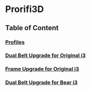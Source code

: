 # Prorifi3D 
## Table of Content
### [Profiles](https://github.com/Prorifi3D-Official/Prorifi3D-Upgrades/tree/main/Profile)
### [Dual Belt Upgrade for Original i3](https://github.com/Prorifi3D-Official/Prorifi3D-Upgrades/tree/main/Printed%20Part%20for%20Original%20i3/Dual%20Belt)
### [Frame Upgrade for Original i3](https://github.com/Prorifi3D-Official/Prorifi3D-Upgrades/tree/main/Printed%20Part%20for%20Original%20i3/Frame)
### [Dual Belt Upgrade for Bear i3](https://github.com/Prorifi3D-Official/Prorifi3D-Upgrades/tree/main/Printed%20Part%20for%20Bear%20i3)
